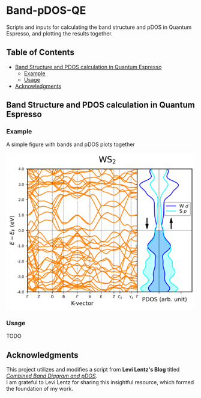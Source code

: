 # Band-pDOS-QE
Scripts and inputs for calculating the band structure and pDOS in Quantum Espresso, and plotting the results together.

## Table of Contents

- [Band Structure and PDOS calculation in Quantum Espresso](#band)
  - [Example](#example)
  - [Usage](#usage)  
- [Acknowledgments](#ackw)
## Band Structure and PDOS calculation in Quantum Espresso
<a name="band"></a>

### Example 
A simple figure with bands and pDOS plots together
<a name="example"></a>

![Example of bands and pDOS plot](plot-dos-bands/bands_pdos.png)

### Usage
<a name="usage"></a>

TODO

## Acknowledgments
<a name="ackw"></a>

This project utilizes and modifies a script from **Levi Lentz's Blog** titled *[Combined Band Diagram and pDOS](https://blog.levilentz.com/combined-band-diagram-and-pdos/)*.  
I am grateful to Levi Lentz for sharing this insightful resource, which formed the foundation of my work.

